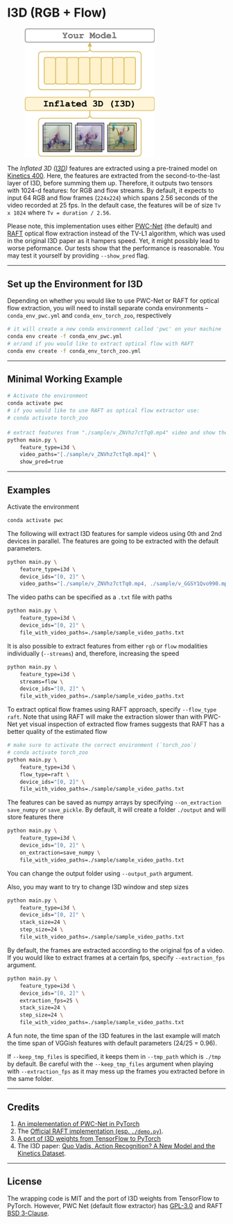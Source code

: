 # I3D (RGB + Flow)
<figure>
  <img src="../../_assets/i3d.png" width="300" />
</figure>

The _Inflated 3D ([I3D](https://arxiv.org/abs/1705.07750))_ features are extracted using a pre-trained model on [Kinetics 400](https://deepmind.com/research/open-source/kinetics). Here, the features are extracted from the second-to-the-last layer of I3D, before summing them up. Therefore, it outputs two tensors with 1024-d features: for RGB and flow streams. By default, it expects to input 64 RGB and flow frames (`224x224`) which spans 2.56 seconds of the video recorded at 25 fps. In the default case, the features will be of size `Tv x 1024` where `Tv = duration / 2.56`.

Please note, this implementation uses either [PWC-Net](https://arxiv.org/abs/1709.02371) (the default) and [RAFT](https://arxiv.org/abs/2003.12039) optical flow extraction instead of the TV-L1 algorithm, which was used in the original I3D paper as it hampers speed. Yet, it might possibly lead to worse peformance. Our tests show that the performance is reasonable. You may test it yourself by providing `--show_pred` flag.

---

## Set up the Environment for I3D
Depending on whether you would like to use PWC-Net or RAFT for optical flow extraction, you will need to install separate conda environments – `conda_env_pwc.yml` and `conda_env_torch_zoo`, respectively

```bash
# it will create a new conda environment called 'pwc' on your machine
conda env create -f conda_env_pwc.yml
# or/and if you would like to extract optical flow with RAFT
conda env create -f conda_env_torch_zoo.yml
```

---

## Minimal Working Example

```bash
# Activate the environment
conda activate pwc
# if you would like to use RAFT as optical flow extractor use:
# conda activate torch_zoo

# extract features from "./sample/v_ZNVhz7ctTq0.mp4" video and show the predicted classes
python main.py \
    feature_type=i3d \
    video_paths="[./sample/v_ZNVhz7ctTq0.mp4]" \
    show_pred=true
```

---

## Examples
Activate the environment
```bash
conda activate pwc
```

The following will extract I3D features for sample videos using 0th and 2nd devices in parallel. The features are going to be extracted with the default parameters.
```bash
python main.py \
    feature_type=i3d \
    device_ids="[0, 2]" \
    video_paths="[./sample/v_ZNVhz7ctTq0.mp4, ./sample/v_GGSY1Qvo990.mp4]"
```

The video paths can be specified as a `.txt` file with paths
```bash
python main.py \
    feature_type=i3d \
    device_ids="[0, 2]" \
    file_with_video_paths=./sample/sample_video_paths.txt
```
It is also possible to extract features from either `rgb` or `flow` modalities individually (`--streams`) and, therefore, increasing the speed
```bash
python main.py \
    feature_type=i3d \
    streams=flow \
    device_ids="[0, 2]" \
    file_with_video_paths=./sample/sample_video_paths.txt
```

To extract optical flow frames using RAFT approach, specify `--flow_type raft`. Note that using RAFT will make the extraction slower than with PWC-Net yet visual inspection of extracted flow frames suggests that RAFT has a better quality of the estimated flow
```bash
# make sure to activate the correct environment (`torch_zoo`)
# conda activate torch_zoo
python main.py \
    feature_type=i3d \
    flow_type=raft \
    device_ids="[0, 2]" \
    file_with_video_paths=./sample/sample_video_paths.txt
```

The features can be saved as numpy arrays by specifying `--on_extraction save_numpy` or `save_pickle`. By default, it will create a folder `./output` and will store features there
```bash
python main.py \
    feature_type=i3d \
    device_ids="[0, 2]" \
    on_extraction=save_numpy \
    file_with_video_paths=./sample/sample_video_paths.txt
```
You can change the output folder using `--output_path` argument.

Also, you may want to try to change I3D window and step sizes
```bash
python main.py \
    feature_type=i3d \
    device_ids="[0, 2]" \
    stack_size=24 \
    step_size=24 \
    file_with_video_paths=./sample/sample_video_paths.txt
```

By default, the frames are extracted according to the original fps of a video. If you would like to extract frames at a certain fps, specify `--extraction_fps` argument.
```bash
python main.py \
    feature_type=i3d \
    device_ids="[0, 2]" \
    extraction_fps=25 \
    stack_size=24 \
    step_size=24 \
    file_with_video_paths=./sample/sample_video_paths.txt
```
A fun note, the time span of the I3D features in the last example will match the time span of VGGish features with default parameters (24/25 = 0.96).

If `--keep_tmp_files` is specified, it keeps them in `--tmp_path` which is `./tmp` by default. Be careful with the `--keep_tmp_files` argument when playing with `--extraction_fps` as it may mess up the frames you extracted before in the same folder.

---

## Credits
1. [An implementation of PWC-Net in PyTorch](https://github.com/sniklaus/pytorch-pwc/tree/f6138900578214ab4e3daef6743b88f7824293be)
2. The [Official RAFT implementation (esp. `./demo.py`)](https://github.com/princeton-vl/RAFT/tree/25eb2ac723c36865c636c9d1f497af8023981868).
3. [A port of I3D weights from TensorFlow to PyTorch](https://github.com/hassony2/kinetics_i3d_pytorch)
4. The I3D paper: [Quo Vadis, Action Recognition? A New Model and the Kinetics Dataset](https://arxiv.org/abs/1705.07750).

---

## License
The wrapping code is MIT and the port of I3D weights from TensorFlow to PyTorch. However, PWC Net (default flow extractor) has [GPL-3.0](https://github.com/sniklaus/pytorch-pwc/blob/f6138900578214ab4e3daef6743b88f7824293be/LICENSE) and RAFT [BSD 3-Clause](https://github.com/princeton-vl/RAFT/blob/25eb2ac723c36865c636c9d1f497af8023981868/LICENSE).
